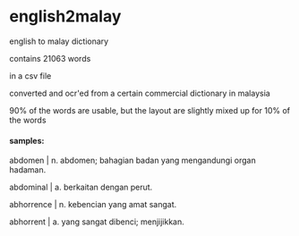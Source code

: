 ﻿# english2malay

english to malay dictionary

contains 21063 words

in a csv file

converted and ocr'ed from a certain commercial dictionary in malaysia

90% of the words are usable, but the layout are slightly mixed up for 10% of the words

#### samples:

abdomen |	n. abdomen; bahagian badan yang mengandungi organ hadaman. 

abdominal | a. berkaitan dengan perut.

abhorrence | n. kebencian yang amat sangat.

abhorrent	| a. yang sangat dibenci; menjijikkan.
